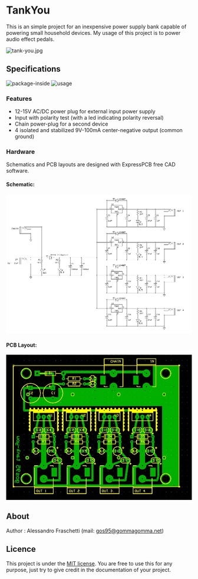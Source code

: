 # TankYou
This is an simple project for an inexpensive power supply bank capable of powering small household devices.
My usage of this project is to power audio effect pedals.

![tank-you.jpg](images/tank-you.jpg)

## Specifications
![package-inside](hardware/tank-you-inside.jpg)
![usage](hardware/tank-you-onstage.jpg)

### Features
- 12-15V AC/DC power plug for external input power supply
- Input with polarity test (with a led indicating polarity reversal)
- Chain power-plug for a second device
- 4 isolated and stabilized 9V-100mA center-negative output (common ground)

### Hardware
Schematics and PCB layouts are designed with ExpressPCB free CAD software.

#### Schematic:
![board-schematic](hardware/tank-you_sch.jpg)

#### PCB Layout:
![board-pcb](hardware/tank-you_pcb.jpg)


## About
Author : Alessandro Fraschetti (mail: [gos95@gommagomma.net](mailto:gos95@gommagomma.net))


## Licence
This project is under the [MIT license](LICENSE).
You are free to use this for any purpose, just try to give credit in the documentation of your project.